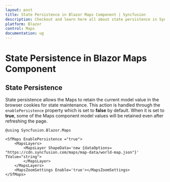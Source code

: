 ```yaml
---
layout: post
title: State Persistence in Blazor Maps Component | Syncfusion
description: Checkout and learn here all about state persistence in Syncfusion Blazor Maps component and much more.
platform: Blazor
control: Maps
documentation: ug
---
```


# State Persistence in Blazor Maps Component

## State Persistence

State persistence allows the Maps to retain the current model value in the browser cookies for state maintenance. This action is handled through the `enablePersistence` property which is set to **false** by default. When it is set to **true**, some of the Maps component model values will be retained even after refreshing the page.

```cshtml
@using Syncfusion.Blazor.Maps

<SfMaps EnablePersistence ="true">
    <MapsLayers>
        <MapsLayer ShapeData='new {dataOptions= "https://cdn.syncfusion.com/maps/map-data/world-map.json"}' TValue="string">
        </MapsLayer>
    </MapsLayers>
    <MapsZoomSettings Enable='true'></MapsZoomSettings>
</SfMaps>
```